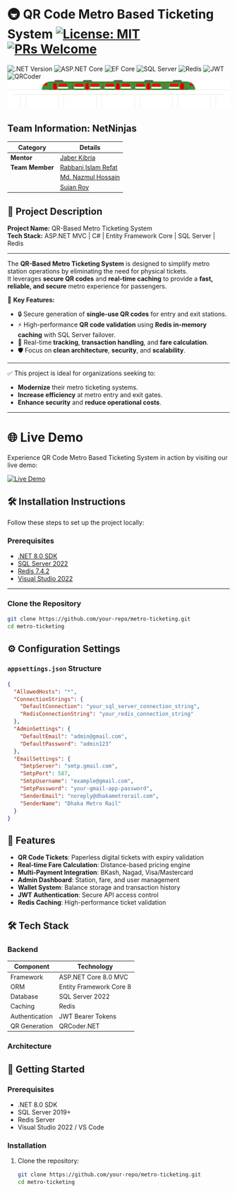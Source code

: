 # 🚇 QR Code Metro Based Ticketing System [![License: MIT](https://img.shields.io/badge/License-MIT-green.svg)](LICENSE) [![PRs Welcome](https://img.shields.io/badge/PRs-welcome-brightgreen.svg)](CONTRIBUTING.md)

![.NET Version](https://img.shields.io/badge/.NET-8.0-%23512bd4) 
![ASP.NET Core](https://img.shields.io/badge/ASP.NET_Core-9.0-%23642DE4) 
![EF Core](https://img.shields.io/badge/EF_Core-8.0-%23d6522b) 
![SQL Server](https://img.shields.io/badge/SQL_Server-2022-%23CC2927) 
![Redis](https://img.shields.io/badge/Redis-%23DD0031.svg?logo=redis&logoColor=white) 
![JWT](https://img.shields.io/badge/JWT-Auth-%23000000?logo=jsonwebtokens) 
![QRCoder](https://img.shields.io/badge/QR_Code-Generator-%23000000?logo=qrcode)
![Alt text](MetroSystem/UserApp/Images/train-anim1.svg)

## Team Information: NetNinjas

| Category        | Details                                               |
|-----------------|-------------------------------------------------------|
| **Mentor**      | [Jaber Kibria](https://github.com/mhsjaber)           |
| **Team Member** | [Rabbani Islam Refat](https://github.com/refat75)     |
|                 | [Md. Nazmul Hossain](https://github.com/nazmulhossin) |
|                 | [Sujan Roy](https://github.com/sujan-roy24)           |

## 📄 Project Description

**Project Name:** QR-Based Metro Ticketing System  
**Tech Stack:** ASP.NET MVC | C# | Entity Framework Core | SQL Server | Redis

---

The **QR-Based Metro Ticketing System** is designed to simplify metro station operations by eliminating the need for physical tickets.  
It leverages **secure QR codes** and **real-time caching** to provide a **fast, reliable, and secure** metro experience for passengers.

🔹 **Key Features:**
- 🔒 Secure generation of **single-use QR codes** for entry and exit stations.
- ⚡ High-performance **QR code validation** using **Redis in-memory caching** with SQL Server failover.
- 🔄 Real-time **tracking**, **transaction handling**, and **fare calculation**.
- 🛡️ Focus on **clean architecture**, **security**, and **scalability**.

---

✅ This project is ideal for organizations seeking to:
- **Modernize** their metro ticketing systems.
- **Increase efficiency** at metro entry and exit gates.
- **Enhance security** and **reduce operational costs**.

---

# 🌐 Live Demo
Experience QR Code Metro Based Ticketing System in action by visiting our live demo:

[![Live Demo](https://img.shields.io/badge/View%20Live-Click%20Here-brightgreen?style=for-the-badge&logo=googlechrome&logoColor=white)](https://dhakametro.bsite.net/)

## 🛠️ Installation Instructions

Follow these steps to set up the project locally:

### Prerequisites
- [.NET 8.0 SDK](https://dotnet.microsoft.com/download)
- [SQL Server 2022](https://www.microsoft.com/sql-server)
- [Redis 7.4.2](https://redis.io/download)
- [Visual Studio 2022](https://visualstudio.microsoft.com/)

---

### Clone the Repository
```bash
git clone https://github.com/your-repo/metro-ticketing.git
cd metro-ticketing
```
## ⚙️ Configuration Settings

### `appsettings.json` Structure

```json
{
  "AllowedHosts": "*",
  "ConnectionStrings": {
    "DefaultConnection": "your_sql_server_connection_string",
    "RedisConnectionString": "your_redis_connection_string"
  },
  "AdminSettings": {
    "DefaultEmail": "admin@gmail.com",
    "DefaultPassword": "admin123"
  },
  "EmailSettings": {
    "SmtpServer": "smtp.gmail.com",
    "SmtpPort": 587,
    "SmtpUsername": "example@gmail.com",
    "SmtpPassword": "your-gmail-app-password",
    "SenderEmail": "noreply@dhakametrorail.com",
    "SenderName": "Dhaka Metro Rail"
  }
}
```
## 🌟 Features

- **QR Code Tickets**: Paperless digital tickets with expiry validation
- **Real-time Fare Calculation**: Distance-based pricing engine
- **Multi-Payment Integration**: BKash, Nagad, Visa/Mastercard
- **Admin Dashboard**: Station, fare, and user management
- **Wallet System**: Balance storage and transaction history
- **JWT Authentication**: Secure API access control
- **Redis Caching**: High-performance ticket validation

## 🛠️ Tech Stack

### Backend
| Component               | Technology |
|-------------------------|------------|
| Framework               | ASP.NET Core 8.0 MVC |
| ORM                     | Entity Framework Core 8 |
| Database                | SQL Server 2022 |
| Caching                 | Redis |
| Authentication          | JWT Bearer Tokens |
| QR Generation           | QRCoder.NET |

### Architecture

## 🚀 Getting Started

### Prerequisites
- .NET 8.0 SDK
- SQL Server 2019+
- Redis Server
- Visual Studio 2022 / VS Code

### Installation
1. Clone the repository:
   ```bash
   git clone https://github.com/your-repo/metro-ticketing.git
   cd metro-ticketing
